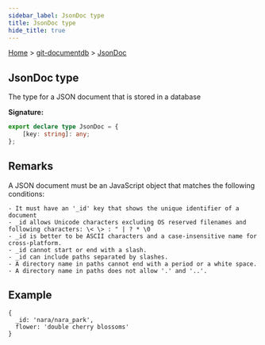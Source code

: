 ```yaml
---
sidebar_label: JsonDoc type
title: JsonDoc type
hide_title: true
---
```


[Home](./index.md) &gt; [git-documentdb](./git-documentdb.md) &gt; [JsonDoc](./git-documentdb.jsondoc.md)

## JsonDoc type

The type for a JSON document that is stored in a database

<b>Signature:</b>

```typescript
export declare type JsonDoc = {
    [key: string]: any;
};
```

## Remarks

A JSON document must be an JavaScript object that matches the following conditions:

```
- It must have an '_id' key that shows the unique identifier of a document
- _id allows Unicode characters excluding OS reserved filenames and following characters: \< \> : " | ? * \0
- _id is better to be ASCII characters and a case-insensitive name for cross-platform.
- _id cannot start or end with a slash.
- _id can include paths separated by slashes.
- A directory name in paths cannot end with a period or a white space.
- A directory name in paths does not allow '.' and '..'.

```

## Example


```
{
  _id: 'nara/nara_park',
  flower: 'double cherry blossoms'
}

```


